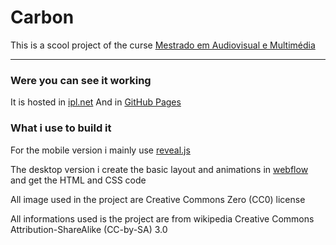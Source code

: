 # Carbon

This is a scool project of the curse [Mestrado em Audiovisual e Multimédia](https://www.escs.ipl.pt/cursos/mestrados/audiovisual-e-multimedia)
___

### Were you can see it working
It is hosted in [ipl.net](http://pwp.net.ipl.pt/alunos.escs/9876/ "carbon website") 
And in [GitHub Pages](https://sork1st.github.io/Carbon/ "carbon website") 
  
### What i use to build it
For the mobile version i mainly use [reveal.js](https://github.com/hakimel/reveal.js "reveal github")
  
The desktop version i create the basic layout and animations in [webflow](https://webflow.com "website webflow") and get the HTML and CSS code

All image used in the project are Creative Commons Zero (CC0) license

All informations used is the project are from wikipedia Creative Commons Attribution-ShareAlike (CC-by-SA) 3.0 
